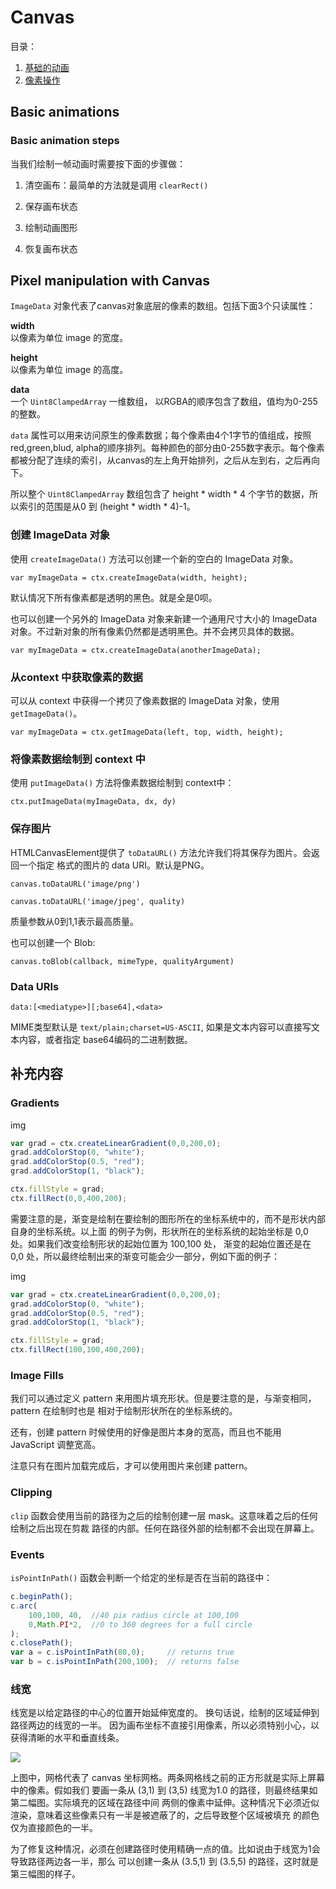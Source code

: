 # Canvas

目录：  

1. [基础的动画](#part1)
2. [像素操作](#part2)


## Basic animations

<a name="part1"></a>  

### Basic animation steps

当我们绘制一帧动画时需要按下面的步骤做：  

1. 清空画布：最简单的方法就是调用 `clearRect()`

2. 保存画布状态

3. 绘制动画图形

4. 恢复画布状态

<a name="part2"></a>  

## Pixel manipulation with Canvas

`ImageData` 对象代表了canvas对象底层的像素的数组。包括下面3个只读属性：  

**width**  
以像素为单位 image 的宽度。  

**height**  
以像素为单位 image 的高度。  

**data**  
一个 `Uint8ClampedArray` 一维数组， 以RGBA的顺序包含了数组，值均为0-255的整数。  

`data` 属性可以用来访问原生的像素数据；每个像素由4个1字节的值组成，按照 red,green,blud, alpha的顺序排列。每种颜色的部分由0-255数字表示。每个像素都被分配了连续的索引，从canvas的左上角开始排列，之后从左到右，之后再向下。  

所以整个 `Uint8ClampedArray` 数组包含了 height * width * 4 个字节的数据，所以索引的范围是从0 到 (height * width * 4)-1。  

### 创建 ImageData 对象

使用 `createImageData()` 方法可以创建一个新的空白的 ImageData 对象。  

`var myImageData = ctx.createImageData(width, height); `  

默认情况下所有像素都是透明的黑色。就是全是0呗。   

也可以创建一个另外的 ImageData 对象来新建一个通用尺寸大小的 ImageData 对象。不过新对象的所有像素仍然都是透明黑色。并不会拷贝具体的数据。  

`var myImageData = ctx.createImageData(anotherImageData);`  

### 从context 中获取像素的数据

可以从 context 中获得一个拷贝了像素数据的 ImageData 对象，使用 `getImageData()`。  

`var myImageData = ctx.getImageData(left, top, width, height);`   

### 将像素数据绘制到 context 中

使用 `putImageData()` 方法将像素数据绘制到 context中：  

`ctx.putImageData(myImageData, dx, dy)`  

### 保存图片

HTMLCanvasElement提供了 `toDataURL()` 方法允许我们将其保存为图片。会返回一个指定
格式的图片的 data URI。默认是PNG。  

`canvas.toDataURL('image/png')`  

`canvas.toDataURL('image/jpeg', quality)`  

质量参数从0到1,1表示最高质量。  

也可以创建一个 Blob:  

`canvas.toBlob(callback, mimeType, qualityArgument)`  

### Data URIs

`data:[<mediatype>][;base64],<data>`  

MIME类型默认是 `text/plain;charset=US-ASCII`, 如果是文本内容可以直接写文本内容，或者指定 base64编码的二进制数据。   

## 补充内容

### Gradients   

img    

```javascript
var grad = ctx.createLinearGradient(0,0,200,0);
grad.addColorStop(0, "white");
grad.addColorStop(0.5, "red");
grad.addColorStop(1, "black");

ctx.fillStyle = grad;
ctx.fillRect(0,0,400,200);
```     

需要注意的是，渐变是绘制在要绘制的图形所在的坐标系统中的，而不是形状内部自身的坐标系统。以上面
的例子为例，形状所在的坐标系统的起始坐标是 0,0 处。如果我们改变绘制形状的起始位置为 100,100 处，
渐变的起始位置还是在 0,0 处，所以最终绘制出来的渐变可能会少一部分，例如下面的例子：   

img    

```javascript
var grad = ctx.createLinearGradient(0,0,200,0);
grad.addColorStop(0, "white");
grad.addColorStop(0.5, "red");
grad.addColorStop(1, "black");

ctx.fillStyle = grad;
ctx.fillRect(100,100,400,200);
```    

### Image Fills

我们可以通过定义 pattern 来用图片填充形状。但是要注意的是，与渐变相同，pattern 在绘制时也是
相对于绘制形状所在的坐标系统的。    

还有，创建 pattern 时候使用的好像是图片本身的宽高，而且也不能用 JavaScript 调整宽高。    

注意只有在图片加载完成后，才可以使用图片来创建 pattern。    

### Clipping

`clip` 函数会使用当前的路径为之后的绘制创建一层 mask。这意味着之后的任何绘制之后出现在剪裁
路径的内部。任何在路径外部的绘制都不会出现在屏幕上。   

### Events

`isPointInPath()` 函数会判断一个给定的坐标是否在当前的路径中：   

```javascript
c.beginPath();
c.arc(
    100,100, 40,  //40 pix radius circle at 100,100
    0,Math.PI*2,  //0 to 360 degrees for a full circle
);
c.closePath();
var a = c.isPointInPath(80,0);     // returns true
var b = c.isPointInPath(200,100);  // returns false
```    

### 线宽

线宽是以给定路径的中心的位置开始延伸宽度的。 换句话说，绘制的区域延伸到路径两边的线宽的一半。
因为画布坐标不直接引用像素，所以必须特别小心，以获得清晰的水平和垂直线条。   

![](https://mdn.mozillademos.org/files/201/Canvas-grid.png)    

上图中，网格代表了 canvas 坐标网格。两条网格线之前的正方形就是实际上屏幕中的像素。假如我们
要画一条从 (3,1) 到 (3,5) 线宽为1.0 的路径，则最终结果如第二幅图。实际填充的区域在路径中间
两侧的像素中延伸。这种情况下必须近似渲染，意味着这些像素只有一半是被遮蔽了的，之后导致整个区域被填充
的颜色仅为直接颜色的一半。    

为了修复这种情况，必须在创建路径时使用精确一点的值。比如说由于线宽为1会导致路径两边各一半，那么
可以创建一条从 (3.5,1) 到 (3.5,5) 的路径，这时就是第三幅图的样子。
